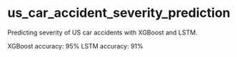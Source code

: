 # us_car_accident_severity_prediction
Predicting severity of US car accidents with XGBoost and LSTM.

XGBoost accuracy: 95%
LSTM accuracy: 91%
